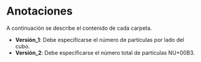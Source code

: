 # Anotaciones
A continuación se describe el contenido de cada carpeta.
  - **Versión_1**:  Debe especificarse el número de partículas por lado del cubo.
  - **Versión_2**:  Debe especificarse el número total de partículas NU+00B3. 
